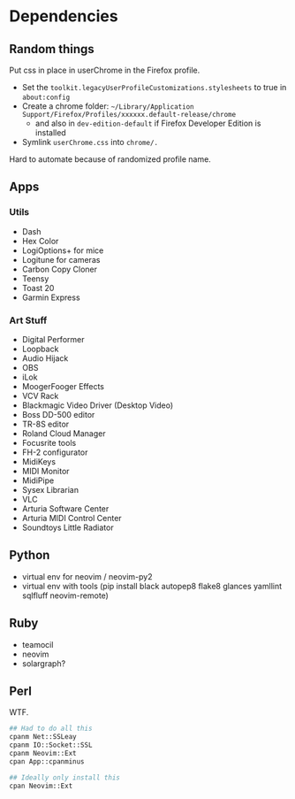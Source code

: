 # Dependencies

## Random things

Put css in place in userChrome in the Firefox profile.

- Set the `toolkit.legacyUserProfileCustomizations.stylesheets` to true in `about:config`
- Create a chrome folder: `~/Library/Application Support/Firefox/Profiles/xxxxxx.default-release/chrome`
  - and also in `dev-edition-default` if Firefox Developer Edition is installed
- Symlink `userChrome.css` into `chrome/.`

Hard to automate because of randomized profile name.

## Apps

### Utils

- Dash
- Hex Color
- LogiOptions+ for mice
- Logitune for cameras
- Carbon Copy Cloner
- Teensy
- Toast 20
- Garmin Express

### Art Stuff

- Digital Performer
- Loopback
- Audio Hijack
- OBS
- iLok
- MoogerFooger Effects
- VCV Rack
- Blackmagic Video Driver (Desktop Video)
- Boss DD-500 editor
- TR-8S editor
- Roland Cloud Manager
- Focusrite tools
- FH-2 configurator
- MidiKeys
- MIDI Monitor
- MidiPipe
- Sysex Librarian
- VLC
- Arturia Software Center
- Arturia MIDI Control Center
- Soundtoys Little Radiator

## Python

- virtual env for neovim / neovim-py2
- virtual env with tools (pip install black autopep8 flake8 glances yamllint sqlfluff neovim-remote)

## Ruby

- teamocil
- neovim
- solargraph?

## Perl

WTF.

```sh
## Had to do all this
cpanm Net::SSLeay
cpanm IO::Socket::SSL
cpanm Neovim::Ext
cpan App::cpanminus

## Ideally only install this
cpan Neovim::Ext
```
